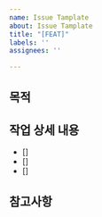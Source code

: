 ```yaml
---
name: Issue Tamplate
about: Issue Tamplate
title: "[FEAT]"
labels: ''
assignees: ''

---
```


## 목적

## 작업 상세 내용

- []
- []
- []

## 참고사항
